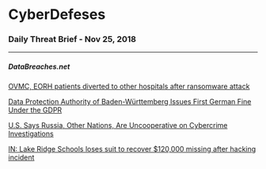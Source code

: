 # CyberDefeses
### Daily Threat Brief - Nov 25, 2018

 
-----
 
##### DataBreaches.net
[OVMC, EORH patients diverted to other hospitals after ransomware attack](https://www.databreaches.net/ovmc-eorh-patients-diverted-to-other-hospitals-after-ransomware-attack/)
 
[Data Protection Authority of Baden-Württemberg Issues First German Fine Under the GDPR](https://www.databreaches.net/data-protection-authority-of-baden-wurttemberg-issues-first-german-fine-under-the-gdpr/)
 
[U.S. Says Russia, Other Nations, Are Uncooperative on Cybercrime Investigations](https://www.databreaches.net/u-s-says-russia-other-nations-are-uncooperative-on-cybercrime-investigations/)
 
[IN: Lake Ridge Schools loses suit to recover $120,000 missing after hacking incident](https://www.databreaches.net/in-lake-ridge-schools-loses-suit-to-recover-120000-missing-after-hacking-incident/)
 
